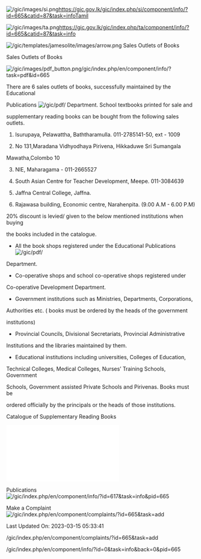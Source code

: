 <!-- Source: https://gic.gov.lk/gic/index.php/en/component/info/?id=665&catid=87&task=info -->

![/gic/images/si.png](/gic/images/si.png)https://gic.gov.lk/gic/index.php/si/component/info/?id=665&catid=87&task=infoTamil

![/gic/images/ta.png](/gic/images/ta.png)https://gic.gov.lk/gic/index.php/ta/component/info/?id=665&catid=87&task=info

![/gic/templates/jamesolite/images/arrow.png](/gic/templates/jamesolite/images/arrow.png) Sales Outlets of Books

Sales Outlets of Books

![/gic/images/pdf_button.png](/gic/images/pdf_button.png)/gic/index.php/en/component/info/?task=pdf&id=665

There are 6 sales outlets of books, successfully maintained by the Educational

Publications ![/gic/pdf/](/gic/pdf/) Department. School textbooks printed for sale and

supplementary reading books can be bought from the following sales outlets.

 1. Isurupaya, Pelawattha, Baththaramulla. 011-2785141-50, ext - 1009

 2. No 131,Maradana Vidhyodhaya Pirivena, Hikkaduwe Sri Sumangala

 Mawatha,Colombo 10

 3. NIE, Maharagama - 011-2665527

 4. South Asian Centre for Teacher Development, Meepe. 011-3084639

 5. Jaffna Central College, Jaffna.

 6. Rajawasa building, Economic centre, Narahenpita. (9.00 A.M - 6.00 P.M)

20% discount is levied/ given to the below mentioned institutions when buying

the books included in the catalogue.

 * All the book shops registered under the Educational Publications ![/gic/pdf/](/gic/pdf/)

 Department.

 * Co-operative shops and school co-operative shops registered under

 Co-operative Development Department.

 * Government institutions such as Ministries, Departments, Corporations,

 Authorities etc. ( books must be ordered by the heads of the government

 institutions)

 * Provincial Councils, Divisional Secretariats, Provincial Administrative

 Institutions and the libraries maintained by them.

 * Educational institutions including universities, Colleges of Education,

 Technical Colleges, Medical Colleges, Nurses’ Training Schools, Government

 Schools, Government assisted Private Schools and Pirivenas. Books must be

 ordered officially by the principals or the heads of those institutions.

Catalogue of Supplementary Reading Books

![/gic/includes/PDF/Catalogue%20of%20Supplementary%20Reading%20Books.pdf](/gic/includes/PDF/Catalogue%20of%20Supplementary%20Reading%20Books.pdf)

Publications ![/gic/index.php/en/component/info/?id=617&task=info&pid=665](/gic/index.php/en/component/info/?id=617&task=info&pid=665)

Make a Complaint ![/gic/index.php/en/component/complaints/?id=665&task=add](/gic/index.php/en/component/complaints/?id=665&task=add)

Last Updated On: 2023-03-15 05:33:41

/gic/index.php/en/component/complaints/?id=665&task=add

/gic/index.php/en/component/info/?id=0&task=info&back=0&pid=665